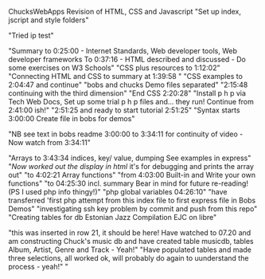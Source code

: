 ChucksWebApps Revision of HTML, CSS and Javascript
"Set up index, jscript and style folders"

"Tried ip test"

"Summary to 0:25:00 - Internet Standards, Web developer tools, Web developer frameworks  To 0:37:16 - HTML described and discussed - Do some exercises on W3 Schools"
"CSS plus resources to 1:12:02"
"Connecting HTML and CSS to summary at 1:39:58 "
"CSS examples to 2:04:47 and continue"
"bobs and chucks Demo files separated"
"2:15:48 continuing with the third dimension"
"End CSS 2:20:28"
"Install p h p via Tech Web Docs, Set up some trial p h p files and... they run! Continue from 2:41:00 ish!"
"2:51:25 and ready to start tutorial 2:51:25"
"Syntax starts 3:00:00 Create file in bobs for demos"


"NB see text in bobs readme 3:00:00 to 3:34:11 for continuity of video - 
Now watch from 3:34:11"





"Arrays to 3:43:34 indices, key/ value, dumping See examples in express"
"*Now worked out the display in html* it's for debugging and prints the array out"
"to 4:02:21 Array functions"
"from 4:03:00 Built-in and Write your own functions"
"to 04:25:30 incl. summary Bear in mind for future re-reading! (PS I used php info thingy!)"
"php global variables 04:26:10"
"have transferred 'first php attempt from this index file to first express file in Bobs Demos"
"investigating ssh key problem by commit and push from this repo"
"Creating tables for db Estonian Jazz Compilation EJC on libre"

"this was inserted in row 21, it should be here! Have watched to 07.20 and am constructing Chuck's music db and have created table musicdb, tables Album, Artist, Genre and Track - Yeah!"
"Have populated tables and made three selections, all worked ok, will probably do again to uunderstand the process - yeah!"
"